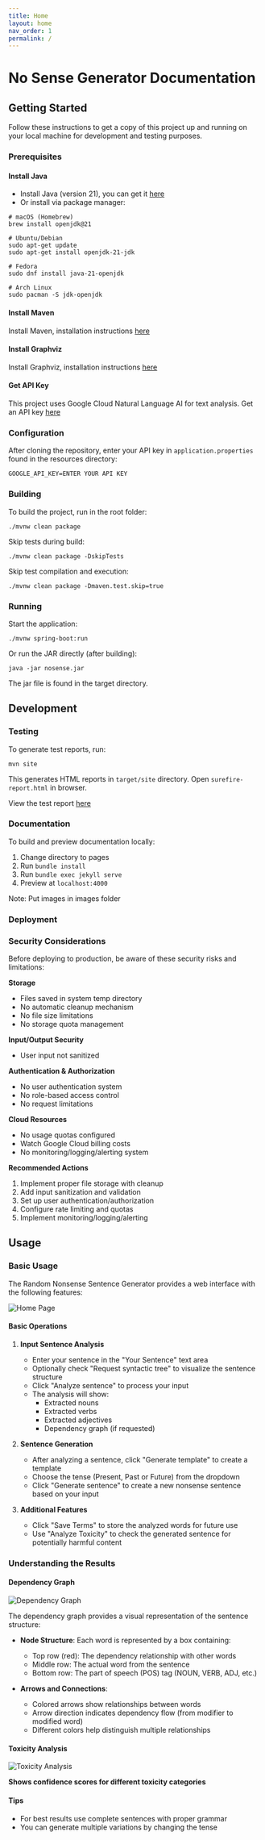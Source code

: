```yaml
---
title: Home
layout: home
nav_order: 1
permalink: /
---
```


# No Sense Generator Documentation 

## Getting Started

Follow these instructions to get a copy of this project up and running on your local machine for development and testing purposes.

### Prerequisites

#### Install Java
- Install Java (version 21), you can get it [here](https://www.oracle.com/java/technologies/downloads/#java21)
- Or install via package manager:

```shell
# macOS (Homebrew)
brew install openjdk@21

# Ubuntu/Debian
sudo apt-get update
sudo apt-get install openjdk-21-jdk

# Fedora
sudo dnf install java-21-openjdk

# Arch Linux
sudo pacman -S jdk-openjdk
```

#### Install Maven
Install Maven, installation instructions [here](https://maven.apache.org/install.html)

#### Install Graphviz
Install Graphviz, installation instructions [here](https://graphviz.org/download/)

#### Get API Key
This project uses Google Cloud Natural Language AI for text analysis. Get an API key [here](https://cloud.google.com/natural-language?hl=en)

### Configuration

After cloning the repository, enter your API key in `application.properties` found in the resources directory:

```properties
GOOGLE_API_KEY=ENTER YOUR API KEY
```

### Building

To build the project, run in the root folder:
```shell
./mvnw clean package
```

Skip tests during build:
```shell
./mvnw clean package -DskipTests
```

Skip test compilation and execution:
```shell
./mvnw clean package -Dmaven.test.skip=true
```

### Running

Start the application:
```shell
./mvnw spring-boot:run
```

Or run the JAR directly (after building):
```shell
java -jar nosense.jar
```

The jar file is found in the target directory.

## Development

### Testing
To generate test reports, run:
```shell
mvn site
```
This generates HTML reports in `target/site` directory. Open `surefire-report.html` in browser.

View the test report [here](test-report/surefire-report.html)

### Documentation
To build and preview documentation locally:

1. Change directory to pages
2. Run `bundle install`
3. Run `bundle exec jekyll serve`
4. Preview at `localhost:4000`

Note: Put images in images folder

### Deployment

### Security Considerations
Before deploying to production, be aware of these security risks and limitations:

**Storage**
- Files saved in system temp directory
- No automatic cleanup mechanism
- No file size limitations
- No storage quota management

**Input/Output Security**
- User input not sanitized

**Authentication & Authorization**
- No user authentication system
- No role-based access control
- No request limitations

**Cloud Resources**
- No usage quotas configured
- Watch Google Cloud billing costs
- No monitoring/logging/alerting system

**Recommended Actions**
1. Implement proper file storage with cleanup
2. Add input sanitization and validation
3. Set up user authentication/authorization
4. Configure rate limiting and quotas
5. Implement monitoring/logging/alerting

## Usage

### Basic Usage
The Random Nonsense Sentence Generator provides a web interface with the following features:

![Home Page][index-screenshot]

#### Basic Operations
1. **Input Sentence Analysis**
   - Enter your sentence in the "Your Sentence" text area
   - Optionally check "Request syntactic tree" to visualize the sentence structure
   - Click "Analyze sentence" to process your input
   - The analysis will show:
     - Extracted nouns
     - Extracted verbs
     - Extracted adjectives
     - Dependency graph (if requested)

2. **Sentence Generation**
   - After analyzing a sentence, click "Generate template" to create a template
   - Choose the tense (Present, Past or Future) from the dropdown
   - Click "Generate sentence" to create a new nonsense sentence based on your input

3. **Additional Features**
   - Click "Save Terms" to store the analyzed words for future use
   - Use "Analyze Toxicity" to check the generated sentence for potentially harmful content

### Understanding the Results

#### Dependency Graph

![Dependency Graph][dependency-graph]

The dependency graph provides a visual representation of the sentence structure:

- **Node Structure**: Each word is represented by a box containing:
  - Top row (red): The dependency relationship with other words
  - Middle row: The actual word from the sentence
  - Bottom row: The part of speech (POS) tag (NOUN, VERB, ADJ, etc.)

- **Arrows and Connections**:
  - Colored arrows show relationships between words
  - Arrow direction indicates dependency flow (from modifier to modified word)
  - Different colors help distinguish multiple relationships

#### Toxicity Analysis

![Toxicity Analysis][toxicity-analysis]

**Shows confidence scores for different toxicity categories**

#### Tips
- For best results use complete sentences with proper grammar
- You can generate multiple variations by changing the tense

[index-screenshot]: images/index-screenshot.png
[dependency-graph]: images/dependency-graph.png
[toxicity-analysis]: images/toxicity-analysis.png